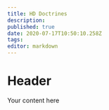 ```yaml
---
title: HD Doctrines
description: 
published: true
date: 2020-07-17T10:50:10.258Z
tags: 
editor: markdown
---
```


# Header
Your content here